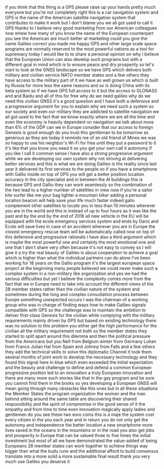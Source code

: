 
if you think that this thing is a GPS
please raise up your hands
pretty much everyone but you&#39;re not
completely right this is a car
navigation system and GPS is the name of
the American satellite navigation system
that contributes to make it work but I
don&#39;t blame you we all got used to call
it GPS thanks to I believe very good
marketing from our American colleagues
now whew
how many of you know the name of the
European counterpart you see the
American are much better at marketing
could you give the name Galileo
correct you made me happy GPS and other
large scale space programs are normally
reserved to the most powerful nations as
a tool for supremacy today I would like
to to share a personal opinion on why I
believe that the European Union can also
develop such programs but with a
different goal in mind which is to
ensure peace and dry prosperity so let&#39;s
start to look at the GNSS landscape so
we have GPS which delivers both military
and civilian service NATO member states
and a few others they have access to the
military part of it we have as well
grown us which is built by Russia for
more less the same reasons and so is
doing China with its beta system so if
we have GPS full access to it but the
access to GLONASS and and Baidu and all
of this for free why do we need galileo
why do we need this civilian
GNSS it&#39;s a good question and I have
both a defensive and a progressive
argument for you to explain why we need
such a system so our society and even
our military they are addicted to
satellite navigation we all got used to
the fact that we know exactly where we
are all the time
and even the economy is heavily
dependent on navigation we talk about
more than 6% of the GDP can we in Europe
consider that our access to foreign
Genesis is good enough do you trust this
gentleman to be tomorrow as generous as
they are today it reminds me of an old
friend of Mines we was so happy to use
his neighbor&#39;s Wi-Fi for free until they
put a password to it it&#39;s like that you
know you need it so you get your own
call it autonomy if you like I call it
common sense I have also a strong
progressive argument while we are
developing our own system why not
striving at delivering better services
and this is what we are doing Galileo is
the reality since last year it delivered
its first services to the people so if
you have a smartphone with Gallio inside
on top of GPS you will get a better
position location accuracy in the city
specialist and in between the AI
buildings this is because GPS and Gallio
they can work seamlessly so the
combination of the two lead to a higher
number of satellites in view now if
you&#39;re a sailor kite surfer like me your
bag lighter a mountain biker adding a
personal location beacon will help save
your life much faster indeed galio
complement other satellites to locate
you in less than 10 minutes wherever you
are in the world and this is instead of
up to four hours as it was like
the past and by the end by the end of
2018 all new vehicle in the EU will be
equipped with the ecole emergency
services system and ends by Dario and
Ecole will save lives in case of an
accident wherever you are in Europe the
closest emergency rescue team will be
automatically called now on top of this
defensive and progressive rationals I
have also a third argument which is
maybe the most powerful one and
certainly the most emotional one and one
that I don&#39;t share very often because
it&#39;s not easy to convey so I will give
it a try the real beauty of Galileo is
about cooperation to achieve a goal
which is higher than what the individual
partners can do alone I&#39;ve been working
for 18 years on the Gallio program it&#39;s
the largest european space project at
the beginning many people believed we
could never make such a complex system
in a non-military like organization and
yes we had the serious difficulties but
yet I believe the complexity comes more
from the fact that we in Europe need to
take into account the different views of
the 28 member states rather than the
civilian nature of the system and
sometimes during the long and complex
consultation process between Europe
something unexpected occurs I was the
chairman of a working group who was in
charge of finding ways how to make
Galileo signals compatible with GPS so
the challenge was to maintain the
ambition to deliver first-class Genesis
for the civilian while complying with
the military requirements mainly driven
by GPS but based on existing technology
there was no solution to this problem
you either get the high performance for
the civilian
all the military requirement not both so
the member states they started to split
apart around this dilemma and then the
political pressure from the Americans
but you Nell from Belgium winter from
Germany Luhan from France
Julian Hal from Spain and Johnny from
Falls and a few others they add the
technical skills to solve this
diplomatic Channel it took them several
months of joint work to develop the
necessary technology and they found this
signal here in blue which even exceeded
the initial expectation and the beauty
and challenge to define and defend a
common European progressive position led
to an innovation a truly European
innovation and there are many more such
stories like that in the gay program and
be sure you cannot find them in the
books
so yes developing a European GNSS will
mean going through many obstacles like
this ones but in all these situations
the Member States the program
organization the woman and the man
behind sitting around the same table are
discovering their shared responsibility
and the spirit of compromise in the good
sense of it the empathy and from time to
time even innovation magically apply
ladies and gentlemen do you see these
two euro coins this is a maje the system
cost every citizen in the you each year
and in return you do not only get the
autonomy and independence the better
location a new smartphone more lives
saved in the oceans in the mountains or
in the road
you also get jobs and prosperity in
Europe that can be valued three to five
times the initial investment but most of
all we have demonstrated the
value-added of being Europeans 28 member
states can work together to achieve
things way bigger than what the kudu
rune and the additional afford to build
consensus translate into a more solid a
more sustainable final result thank you
very much
use Galileo you deserve it

